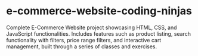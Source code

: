 # e-commerce-website-coding-ninjas
Complete E-Commerce Website project showcasing HTML, CSS, and JavaScript functionalities. Includes features such as product listing, search functionality with filters, price range filters, and interactive cart management, built through a series of classes and exercises.
